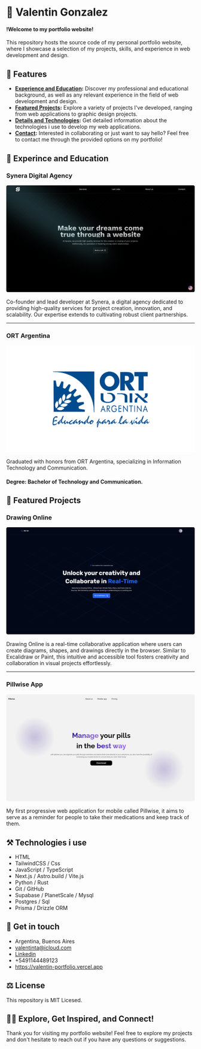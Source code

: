 # 👋 Valentin Gonzalez

#### !Welcome to my portfolio website!

This repository hosts the source code of my personal portfolio website, where I showcase a selection of my projects, skills, and experience in web development and design.

## 📣 Features

- **[Experience and Education](#-experience-and-education):** Discover my professional and educational background, as well as any relevant experience in the field of web development and design.
- **[Featured Projects](#-featured-projects):** Explore a variety of projects I've developed, ranging from web applications to graphic design projects.
- **[Details and Technologies](#-details-and-technologies):** Get detailed information about the technologies i use to develop my web applications.
- **[Contact](#-contact):** Interested in collaborating or just want to say hello? Feel free to contact me through the provided options on my portfolio!

## 📙 Experince and Education

### Synera Digital Agency

![Logo del Proyecto](public/synera-work-modified.png)

Co-founder and lead developer at Synera, a digital agency dedicated to providing high-quality services for project creation, innovation, and scalability. Our expertise extends to cultivating robust client partnerships.

---

### ORT Argentina

![Logo del Proyecto](public/logo-ort.jpeg)

Graduated with honors from ORT Argentina, specializing in Information Technology and Communication.
#### Degree: Bachelor of Technology and Communication.

## 🥇 Featured Projects

### Drawing Online

![Logo del Proyecto](public/drawing-online-landing.png)

Drawing Online is a real-time collaborative application where users can create diagrams, shapes, and drawings directly in the browser. Similar to Excalidraw or Paint, this intuitive and accessible tool fosters creativity and collaboration in visual projects effortlessly.

---

### Pillwise App

![Logo del Proyecto](public/pillwise-work.png)

My first progressive web application for mobile called Pillwise, it aims to serve as a reminder for people to take their medications and keep track of them.

## ⚒ Technologies i use

- HTML
- TailwindCSS / Css
- JavaScript / TypeScript
- Next.js / Astro.build / Vite.js
- Python / Rust
- Git / GitHub
- Supabase / PlanetScale / Mysql
- Postgres / Sql
- Prisma / Drizzle ORM

## 📱 Get in touch

- Argentina, Buenos Aires
- valentinta@icloud.com
- [Linkedin](https://www.linkedin.com/in/valentin-gonzalez-6a1805276/)
- +5491144489123
- https://valentin-portfolio.vercel.app

## ⚖ License

This repository is MIT Licesed.

## 🧘‍♂️ Explore, Get Inspired, and Connect!

Thank you for visiting my portfolio website! Feel free to explore my projects and don't hesitate to reach out if you have any questions or suggestions.
